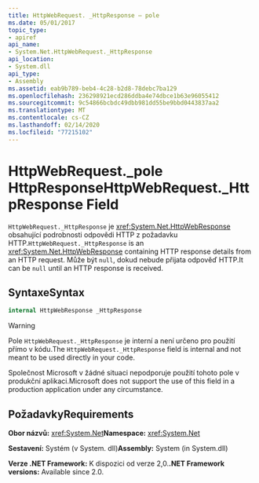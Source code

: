 ```yaml
---
title: HttpWebRequest. _HttpResponse – pole
ms.date: 05/01/2017
topic_type:
- apiref
api_name:
- System.Net.HttpWebRequest._HttpResponse
api_location:
- System.dll
api_type:
- Assembly
ms.assetid: eab9b789-beb4-4c28-b2d8-78debc7ba129
ms.openlocfilehash: 236298921ecd286ddba4e74dbce1b63e96055412
ms.sourcegitcommit: 9c54866bcbdc49dbb981dd55be9bbd0443837aa2
ms.translationtype: MT
ms.contentlocale: cs-CZ
ms.lasthandoff: 02/14/2020
ms.locfileid: "77215102"
---
```

# <a name="httpwebrequest_httpresponse-field"></a><span data-ttu-id="5e1f6-102">HttpWebRequest.\_pole HttpResponse</span><span class="sxs-lookup"><span data-stu-id="5e1f6-102">HttpWebRequest.\_HttpResponse Field</span></span>

<span data-ttu-id="5e1f6-103">`HttpWebRequest._HttpResponse` je <xref:System.Net.HttpWebResponse> obsahující podrobnosti odpovědi HTTP z požadavku HTTP.</span><span class="sxs-lookup"><span data-stu-id="5e1f6-103">`HttpWebRequest._HttpResponse` is an <xref:System.Net.HttpWebResponse> containing HTTP response details from an HTTP request.</span></span> <span data-ttu-id="5e1f6-104">Může být `null`, dokud nebude přijata odpověď HTTP.</span><span class="sxs-lookup"><span data-stu-id="5e1f6-104">It can be `null` until an HTTP response is received.</span></span>

## <a name="syntax"></a><span data-ttu-id="5e1f6-105">Syntaxe</span><span class="sxs-lookup"><span data-stu-id="5e1f6-105">Syntax</span></span>
  
```csharp  
internal HttpWebResponse _HttpResponse
```

> [!WARNING]
> <span data-ttu-id="5e1f6-106">Pole `HttpWebRequest._HttpResponse` je interní a není určeno pro použití přímo v kódu.</span><span class="sxs-lookup"><span data-stu-id="5e1f6-106">The `HttpWebRequest._HttpResponse` field is internal and not meant to be used directly in your code.</span></span>
> 
> <span data-ttu-id="5e1f6-107">Společnost Microsoft v žádné situaci nepodporuje použití tohoto pole v produkční aplikaci.</span><span class="sxs-lookup"><span data-stu-id="5e1f6-107">Microsoft does not support the use of this field in a production application under any circumstance.</span></span>

## <a name="requirements"></a><span data-ttu-id="5e1f6-108">Požadavky</span><span class="sxs-lookup"><span data-stu-id="5e1f6-108">Requirements</span></span>

<span data-ttu-id="5e1f6-109">**Obor názvů:** <xref:System.Net></span><span class="sxs-lookup"><span data-stu-id="5e1f6-109">**Namespace:** <xref:System.Net></span></span>

<span data-ttu-id="5e1f6-110">**Sestavení:** Systém (v System. dll)</span><span class="sxs-lookup"><span data-stu-id="5e1f6-110">**Assembly:** System (in System.dll)</span></span>

<span data-ttu-id="5e1f6-111">**Verze .NET Framework:** K dispozici od verze 2,0.</span><span class="sxs-lookup"><span data-stu-id="5e1f6-111">**.NET Framework versions:** Available since 2.0.</span></span>
